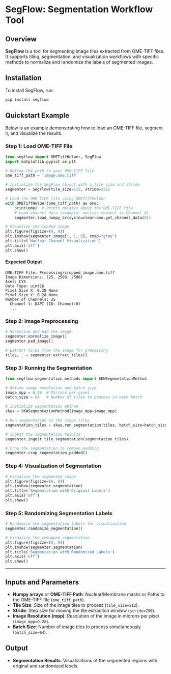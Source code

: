 # SegFlow: Segmentation Workflow Tool

## Overview

**SegFlow** is a tool for segmenting image tiles extracted from OME-TIFF files. It supports tiling, segmentation, and visualization workflows with specific methods to normalize and randomize the labels of segmented images.

## Installation

To install SegFlow, run:

```bash
pip install segflow
```

## Quickstart Example

Below is an example demonstrating how to load an OME-TIFF file, segment it, and visualize the results.

### Step 1: Load OME-TIFF File

```python
from segflow import OMETiffHelper, SegFlow
import matplotlib.pyplot as plt

# Define the path to your OME-TIFF file
ome_tiff_path = 'image.ome.tiff'

# Initialize the SegFlow object with a tile size and stride
segmenter = SegFlow(tile_size=512, stride=256)

# Load the OME-TIFF file using OMETiffHelper
with OMETiffHelper(ome_tiff_path) as ome:
    print(ome)  # Prints details about the OME-TIFF file
    # Load channel data (example: nuclear channel is Channel 0)
    segmenter.load_numpy_arrays(nuclear=ome.get_channel_data(0))

# Visualize the loaded image
plt.figure(figsize=(8, 8))
plt.imshow(segmenter.image[:, :, 0], cmap="gray")
plt.title('Nuclear Channel Visualization')
plt.axis('off')
plt.show()
```

#### Expected Output

```
OME-TIFF File: Processing/cropped_image.ome.tiff
Image Dimensions: (25, 2500, 2500)
Axes: CYX
Data Type: uint16
Pixel Size X: 0.28 None
Pixel Size Y: 0.28 None
Number of Channels: 25
  Channel 1: DAPI (ID: Channel:0)
  ...
```

### Step 2: Image Preprocessing

```python
# Normalize and pad the image
segmenter.normalize_image()
segmenter.pad_image()

# Extract tiles from the image for processing
tiles, _ = segmenter.extract_tiles()
```

### Step 3: Running the Segmentation

```python
from segflow.segmentation_methods import SKWSegmentationMethod

# Define image resolution and batch size
image_mpp = 0.28  # Microns per pixel
batch_size = 64   # Number of tiles to process in each batch

# Initialize segmentation method
skws = SKWSegmentationMethod(image_mpp=image_mpp)

# Run segmentation on the image tiles
segmentation_tiles = skws.run_segmentation(tiles, batch_size=batch_size)

# Ingest the segmentation results
segmenter.ingest_tile_segmentation(segmentation_tiles)

# Crop the segmentation to remove padding
segmenter.crop_segmentation_padded()
```

### Step 4: Visualization of Segmentation

```python
# Visualize the segmented image
plt.figure(figsize=(8, 8))
plt.imshow(segmenter.segmentation)
plt.title('Segmentation with Original Labels')
plt.axis('off')
plt.show()
```

### Step 5: Randomizing Segmentation Labels

```python
# Randomize the segmentation labels for visualization
segmenter.randomize_segmentation()

# Visualize the remapped segmentation
plt.figure(figsize=(8, 8))
plt.imshow(segmenter.segmentation)
plt.title('Segmentation with Randomized Labels')
plt.axis('off')
plt.show()
```

---

## Inputs and Parameters

- **Numpy arrays** or **OME-TIFF Path**: Nuclear/Membrane masks or Paths to the OME-TIFF file (`ome_tiff_path`).
- **Tile Size**: Size of the image tiles to process (`tile_size=512`).
- **Stride**: Step size for moving the tile extraction window (`stride=256`).
- **Image Resolution (mpp)**: Resolution of the image in microns per pixel (`image_mpp=0.28`).
- **Batch Size**: Number of image tiles to process simultaneously (`batch_size=64`).

## Output

- **Segmentation Results**: Visualizations of the segmented regions with original and randomized labels.
